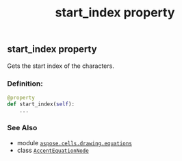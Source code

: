 ﻿---
title: start_index property
second_title: Aspose.Cells for Python via .NET API References
description: 
type: docs
weight: 210
url: /aspose.cells.drawing.equations/accentequationnode/start_index/
is_root: false
---

## start_index property


Gets the start index of the characters.
### Definition:
```python
@property
def start_index(self):
    ...
```

### See Also
* module [`aspose.cells.drawing.equations`](../../)
* class [`AccentEquationNode`](/cells/python-net/aspose.cells.drawing.equations/accentequationnode)
